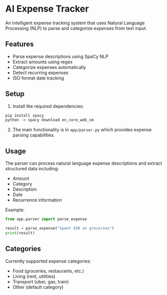 # AI Expense Tracker

An intelligent expense tracking system that uses Natural Language Processing (NLP) to parse and categorize expenses from text input.

## Features

- Parse expense descriptions using SpaCy NLP
- Extract amounts using regex
- Categorize expenses automatically
- Detect recurring expenses
- ISO format date tracking

## Setup

1. Install the required dependencies:
```bash
pip install spacy
python -m spacy download en_core_web_sm
```

2. The main functionality is in `app/parser.py` which provides expense parsing capabilities.

## Usage

The parser can process natural language expense descriptions and extract structured data including:
- Amount
- Category
- Description
- Date
- Recurrence information

Example:
```python
from app.parser import parse_expense

result = parse_expense("Spent $50 on groceries")
print(result)
```

## Categories

Currently supported expense categories:
- Food (groceries, restaurants, etc.)
- Living (rent, utilities)
- Transport (uber, gas, train)
- Other (default category)
